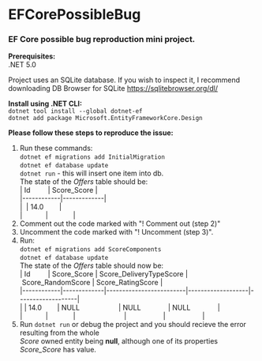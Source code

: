 # EFCorePossibleBug  
### EF Core possible bug reproduction mini project.  

**Prerequisites:**  
.NET 5.0  

Project uses an SQLite database. If you wish to inspect it, I recommend downloading DB Browser for SQLite https://sqlitebrowser.org/dl/

**Install using .NET CLI:**  
`dotnet tool install --global dotnet-ef`  
`dotnet add package Microsoft.EntityFrameworkCore.Design`  

**Please follow these steps to reproduce the issue:**  
1. Run these commands:  
    `dotnet ef migrations add InitialMigration`  
    `dotnet ef database update`  
    `dotnet run` - this will insert one item into db.  
    The state of the *Offers* table should be:  
| Id         | Score_Score |  
|------------|-------------|  
| <someGuid> | 14.0        |  
|            |             |  
2. Comment out the code marked with "! Comment out (step 2)"  
3. Uncomment the code marked with "! Uncomment (step 3)".  
4. Run:  
    `dotnet ef migrations add ScoreComponents`  
    `dotnet ef database update`  
    The state of the *Offers* table should now be:  
| Id         | Score_Score | Score_DeliveryTypeScore | Score_RandomScore | Score_RatingScore |  
|------------|-------------|-------------------------|-------------------|-------------------|  
| <someGuid> | 14.0        | NULL                    | NULL              | NULL              |  
|            |             |                         |                   |                   |  
5. Run `dotnet run` or debug the project and you should recieve the error resulting from the whole  
*Score* owned entity being **null**, although one of its properties *Score_Score* has value.  
